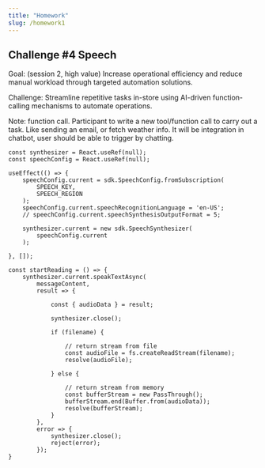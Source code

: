 ```yaml
---
title: "Homework"
slug: /homework1
---
```


## Challenge #4 Speech

Goal: (session 2, high value)
Increase operational efficiency and reduce manual workload through targeted automation solutions.

Challenge: 
Streamline repetitive tasks in-store using AI-driven function-calling mechanisms to automate operations.

Note: function call. Participant to write a new tool/function call to carry out a task. Like sending an email, or fetch weather info. It will be integration in chatbot, user should be able to trigger by chatting.




    const synthesizer = React.useRef(null);
    const speechConfig = React.useRef(null);

    useEffect(() => {
        speechConfig.current = sdk.SpeechConfig.fromSubscription(
            SPEECH_KEY,
            SPEECH_REGION
        );
        speechConfig.current.speechRecognitionLanguage = 'en-US';
        // speechConfig.current.speechSynthesisOutputFormat = 5;

        synthesizer.current = new sdk.SpeechSynthesizer(
            speechConfig.current
        );

    }, []);

    const startReading = () => {
        synthesizer.current.speakTextAsync(
            messageContent,
            result => {

                const { audioData } = result;

                synthesizer.close();

                if (filename) {

                    // return stream from file
                    const audioFile = fs.createReadStream(filename);
                    resolve(audioFile);

                } else {

                    // return stream from memory
                    const bufferStream = new PassThrough();
                    bufferStream.end(Buffer.from(audioData));
                    resolve(bufferStream);
                }
            },
            error => {
                synthesizer.close();
                reject(error);
            });
    }
